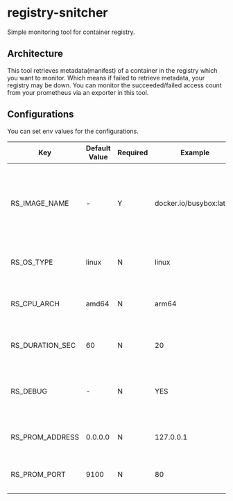 # registry-snitcher
Simple monitoring tool for container registry.

## Architecture
This tool retrieves metadata(manifest) of a container in the registry which you want to monitor.
Which means if failed to retrieve metadata, your registry may be down.
You can monitor the succeeded/failed access count from your prometheus via an exporter in this tool.

## Configurations
You can set env values for the configurations.

| Key | Default Value | Required | Example | Description |
| ---- | ---- | ---- | ---- | ---- |
| RS_IMAGE_NAME | - | Y | docker.io/busybox:latest | The container image name in your registry which you want to monitor. |
| RS_OS_TYPE | linux | N | linux | OS type of the container image. |
| RS_CPU_ARCH | amd64 | N | arm64 | CPU architecture of the conatainer image. |
| RS_DURATION_SEC | 60 | N | 20 | Pull image metadata duration seconds. |
| RS_DEBUG | - | N | YES | Debug mode. No value indicates turning debug off. |
| RS_PROM_ADDRESS | 0.0.0.0 | N | 127.0.0.1 | Exposed IP for Prometheus exporter. |
| RS_PROM_PORT | 9100 | N | 80 | Exposed port for Prometheus exporter. |